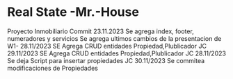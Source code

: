 # Real State -Mr.-House
Proyecto Inmobiliario
Commit 23.11.2023
Se agrega index, footer, numeradores y servicios
Se agrega ultimos cambios de la presentacion de W1-
28.11/2023 SE Agrega CRUD entidades Propiedad,Plublicador JC
29.11/2023 SE Agrega CRUD entidades Propiedad,Plublicador JC
28.11/2023 Se deja Script para insertar propiedades JC
30.11/2023 Se commitea modificaciones de Propiedades
